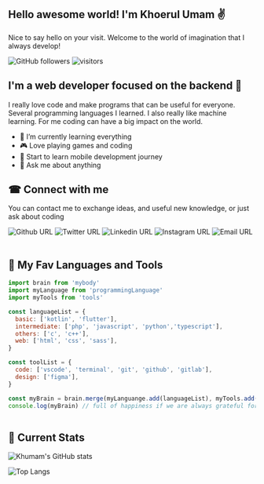 ## Hello awesome world! I'm Khoerul Umam ✌
Nice to say hello on your visit. Welcome to the world of imagination that I always develop!

![GitHub followers](https://img.shields.io/github/followers/khumam)
![visitors](https://visitor-badge.laobi.icu/badge?page_id=khumam.khumam) 
## I'm a web developer focused on the backend 🎃
I really love code and make programs that can be useful for everyone. Several programming languages I learned. I also really like machine learning. For me coding can have a big impact on the world.

- 🌱 I’m currently learning everything
- 🎮 Love playing games and coding
- 🧿 Start to learn mobile development journey
- 💬 Ask me about anything

## ☎ Connect with me
You can contact me to exchange ideas, and useful new knowledge, or just ask about coding

![Github URL](https://img.shields.io/twitter/url?color=dddddd&label=khumam&logo=github&style=flat-square&url=https%3A%2F%2Fgithub.com%2Fkhumam) ![Twitter URL](https://img.shields.io/twitter/url?color=2dc3ff&label=%40wanderingonrain&logo=twitter&style=flat-square&url=https%3A%2F%2Ftwitter.com%2Fwanderingonrain) ![Linkedin URL](https://img.shields.io/twitter/url?color=%230075c4&label=Khoerul%20Umam&logo=linkedin&style=flat-square&url=https%3A%2F%2Flinkedin.com%2Fin%2Fkhoerulumam) ![Instagram URL](https://img.shields.io/twitter/url?color=e00d81&label=%40thekhoerulumam&logo=instagram&style=flat-square&url=https%3A%2F%2Finstagram.com%2Fthekhoerulumam) ![Email URL](https://img.shields.io/twitter/url?color=e20056&label=id.khoerulumam%40gmail.com&logo=gmail&style=flat-square&url=https%3A%2F%2Fgmail.com)
<br>
<br>
## 🎨 My Fav Languages and Tools

```javascript
import brain from 'mybody'
import myLanguage from 'programmingLanguage'
import myTools from 'tools'

const languageList = {
  basic: ['kotlin', 'flutter'],
  intermediate: ['php', 'javascript', 'python','typescript'],
  others: ['c', 'c++'],
  web: ['html', 'css', 'sass'],
}

const toolList = {
  code: ['vscode', 'terminal', 'git', 'github', 'gitlab'],
  design: ['figma'],
}

const myBrain = brain.merge(myLanguange.add(languageList), myTools.add(toolList))
console.log(myBrain) // full of happiness if we are always grateful for what we get
  
```
## 📃 Current Stats

![Khumam's GitHub stats](https://github-readme-stats.vercel.app/api?username=khumam&count_private=true&show_icons=true&theme=tokyonight)

![Top Langs](https://github-readme-stats.vercel.app/api/top-langs/?username=khumam&layout=compact&theme=tokyonight)
